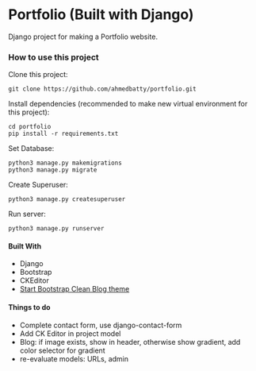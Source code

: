 # Portfolio (Built with Django)

Django project for making a Portfolio website.

### How to use this project

Clone this project:
```
git clone https://github.com/ahmedbatty/portfolio.git
```

Install dependencies (recommended to make new virtual environment for this project):
```
cd portfolio
pip install -r requirements.txt
```

Set Database:
```
python3 manage.py makemigrations
python3 manage.py migrate
```

Create Superuser:
```
python3 manage.py createsuperuser
```

Run server:
```
python3 manage.py runserver
```

#### Built With
- Django
- Bootstrap
- CKEditor
- [Start Bootstrap Clean Blog theme](https://startbootstrap.com/themes/clean-blog/)

#### Things to do
- Complete contact form, use django-contact-form
- Add CK Editor in project model
- Blog: if image exists, show in header, otherwise show gradient, add color selector for gradient
- re-evaluate models: URLs, admin